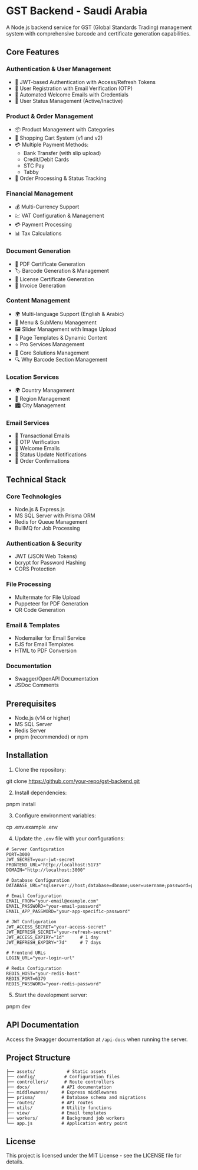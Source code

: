 # GST Backend - Saudi Arabia

A Node.js backend service for GST (Global Standards Trading) management system with comprehensive barcode and certificate generation capabilities.

## Core Features

### Authentication & User Management

- 🔐 JWT-based Authentication with Access/Refresh Tokens
- 👥 User Registration with Email Verification (OTP)
- 📧 Automated Welcome Emails with Credentials
- 👤 User Status Management (Active/Inactive)

### Product & Order Management

- 📦 Product Management with Categories
- 🛒 Shopping Cart System (v1 and v2)
- 💳 Multiple Payment Methods:
  - Bank Transfer (with slip upload)
  - Credit/Debit Cards
  - STC Pay
  - Tabby
- 📄 Order Processing & Status Tracking

### Financial Management

- 💰 Multi-Currency Support
- 💹 VAT Configuration & Management
- 💳 Payment Processing
- 📊 Tax Calculations

### Document Generation

- 📑 PDF Certificate Generation
- 🏷️ Barcode Generation & Management
- 📄 License Certificate Generation
- 🧾 Invoice Generation

### Content Management

- 🌍 Multi-language Support (English & Arabic)
- 📱 Menu & SubMenu Management
- 🖼️ Slider Management with Image Upload
- 📝 Page Templates & Dynamic Content
- ⭐ Pro Services Management
- 🎯 Core Solutions Management
- 🔍 Why Barcode Section Management

### Location Services

- 🌍 Country Management
- 🏢 Region Management
- 🏙️ City Management

### Email Services

- 📧 Transactional Emails
- 🔐 OTP Verification
- 🎉 Welcome Emails
- 📢 Status Update Notifications
- 🧾 Order Confirmations

## Technical Stack

### Core Technologies

- Node.js & Express.js
- MS SQL Server with Prisma ORM
- Redis for Queue Management
- BullMQ for Job Processing

### Authentication & Security

- JWT (JSON Web Tokens)
- bcrypt for Password Hashing
- CORS Protection

### File Processing

- Multermate for File Upload
- Puppeteer for PDF Generation
- QR Code Generation

### Email & Templates

- Nodemailer for Email Service
- EJS for Email Templates
- HTML to PDF Conversion

### Documentation

- Swagger/OpenAPI Documentation
- JSDoc Comments

## Prerequisites

- Node.js (v14 or higher)
- MS SQL Server
- Redis Server
- pnpm (recommended) or npm

## Installation

1. Clone the repository:

git clone https://github.com/your-repo/gst-backend.git

2. Install dependencies:

pnpm install

3. Configure environment variables:

cp .env.example .env

4. Update the `.env` file with your configurations:

```env
# Server Configuration
PORT=3000
JWT_SECRET=your-jwt-secret
FRONTEND_URL="http://localhost:5173"
DOMAIN="http://localhost:3000"

# Database Configuration
DATABASE_URL="sqlserver://host;database=dbname;user=username;password=password;trustServerCertificate=true"

# Email Configuration
EMAIL_FROM="your-email@example.com"
EMAIL_PASSWORD="your-email-password"
EMAIL_APP_PASSWORD="your-app-specific-password"

# JWT Configuration
JWT_ACCESS_SECRET="your-access-secret"
JWT_REFRESH_SECRET="your-refresh-secret"
JWT_ACCESS_EXPIRY="1d"      # 1 day
JWT_REFRESH_EXPIRY="7d"     # 7 days

# Frontend URLs
LOGIN_URL="your-login-url"

# Redis Configuration
REDIS_HOST="your-redis-host"
REDIS_PORT=6379
REDIS_PASSWORD="your-redis-password"
```

5. Start the development server:

pnpm dev

## API Documentation

Access the Swagger documentation at `/api-docs` when running the server.

## Project Structure

```
├── assets/            # Static assets
├── config/           # Configuration files
├── controllers/      # Route controllers
├── docs/            # API documentation
├── middlewares/     # Express middlewares
├── prisma/          # Database schema and migrations
├── routes/          # API routes
├── utils/           # Utility functions
├── view/            # Email templates
├── workers/         # Background job workers
└── app.js           # Application entry point
```

## License

This project is licensed under the MIT License - see the LICENSE file for details.

```

```
